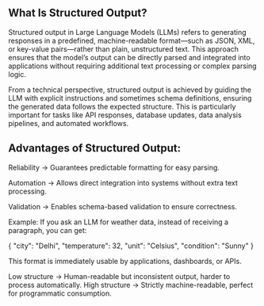 ## What Is Structured Output?

Structured output in Large Language Models (LLMs) refers to generating responses in a predefined, machine-readable format—such as JSON, XML, or key-value pairs—rather than plain, unstructured text. This approach ensures that the model’s output can be directly parsed and integrated into applications without requiring additional text processing or complex parsing logic.

From a technical perspective, structured output is achieved by guiding the LLM with explicit instructions and sometimes schema definitions, ensuring the generated data follows the expected structure. This is particularly important for tasks like API responses, database updates, data analysis pipelines, and automated workflows.

## Advantages of Structured Output:

Reliability → Guarantees predictable formatting for easy parsing.

Automation → Allows direct integration into systems without extra text processing.

Validation → Enables schema-based validation to ensure correctness. 

Example:
If you ask an LLM for weather data, instead of receiving a paragraph, you can get:

{
  "city": "Delhi",
  "temperature": 32,
  "unit": "Celsius",
  "condition": "Sunny"
}

This format is immediately usable by applications, dashboards, or APIs.

Low structure → Human-readable but inconsistent output, harder to process automatically.
High structure → Strictly machine-readable, perfect for programmatic consumption.